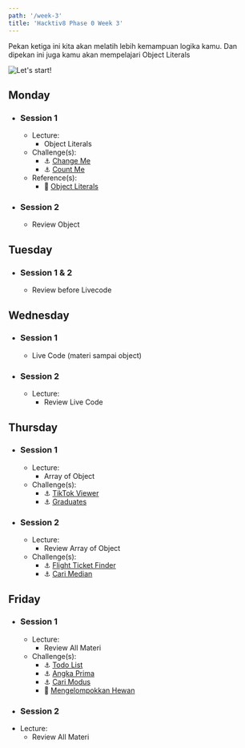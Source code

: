 ```yaml
---
path: '/week-3'
title: 'Hacktiv8 Phase 0 Week 3'
---
```


Pekan ketiga ini kita akan melatih lebih kemampuan logika kamu. Dan dipekan ini juga kamu akan mempelajari Object Literals

![Let's start!](/assets/start.png)

## Monday

- ### Session 1
  - Lecture:
    - Object Literals
  - Challenge(s):
    - :anchor: [Change Me](/week-3/challenges/anchor-change-me)
    - :anchor: [Count Me](/week-3/challenges/anchor-count-me)
  - Reference(s):
    - :notebook_with_decorative_cover: [Object Literals](/week-3/references/object-literal)
- ### Session 2
  - Review Object

## Tuesday

- ### Session 1 & 2
  - Review before Livecode

## Wednesday

- ### Session 1
  - Live Code (materi sampai object)
- ### Session 2
  - Lecture:
    - Review Live Code

## Thursday

- ### Session 1
  - Lecture:
    - Array of Object
  - Challenge(s):
    - :anchor: [TikTok Viewer](/week-3/challenges/anchor-tiktok-viewer)
    - :anchor: [Graduates](/week-3/challenges/anchor-graduates-object)
- ### Session 2
  - Lecture:
    - Review Array of Object
  - Challenge(s):
    - :anchor: [Flight Ticket Finder](/week-3/challenges/anchor-flight-ticket-finder)
    - :anchor: [Cari Median](/week-3/challenges/anchor-cari-median)

## Friday

- ### Session 1
  - Lecture:
    - Review All Materi
  - Challenge(s):
    - :anchor: [Todo List](/week-3/challenges/anchor-todo-list)
    - :anchor: [Angka Prima](/week-3/challenges/anchor-angka-prima)
    - :anchor: [Cari Modus](/week-3/challenges/anchor-cari-modus)
    - :rocket: [Mengelompokkan Hewan](/week-3/challenges/rocket-mengelompokkan-hewan)
- ### Session 2
- Lecture:
  - Review All Materi
